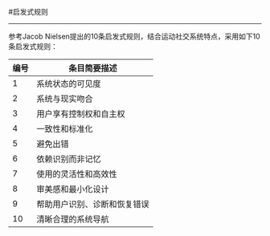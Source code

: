 #启发式规则

---

参考Jacob Nielsen提出的10条启发式规则，结合运动社交系统特点，采用如下10条启发式规则：

|编号|条目简要描述|
|---|---|
|1|系统状态的可见度|
|2|系统与现实吻合|
|3|用户享有控制权和自主权|
|4|一致性和标准化|
|5|避免出错|
|6|依赖识别而非记忆|
|7|使用的灵活性和高效性|
|8|审美感和最小化设计|
|9|帮助用户识别、诊断和恢复错误|
|10|清晰合理的系统导航|




